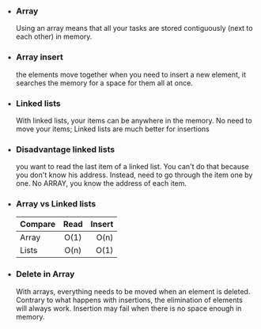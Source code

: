 - ### Array

  Using an array means that all your tasks are stored contiguously
  (next to each other) in memory.

- ### Array insert

  the elements move together when you need to insert a new element,
  it searches the memory for a space for them all at once.

- ### Linked lists

  With linked lists, your items can be anywhere in the
  memory. No need to move your items;
  Linked lists are much better for insertions

- ### Disadvantage linked lists

  you want to read the last item of a linked list. You can't do that
  because you don't know his address. Instead, need to go through the item one by one.
  No ARRAY, you know the address of each item.

- ### Array vs Linked lists

  | Compare | Read | Insert |
  | ------- | :--: | -----: |
  | Array   | O(1) |   O(n) |
  | Lists   | O(n) |   O(1) |

- ### Delete in Array
  With arrays, everything needs to be moved when an element is deleted.
  Contrary to what happens with insertions, the elimination of elements
  will always work. Insertion may fail when there is no space
  enough in memory.
